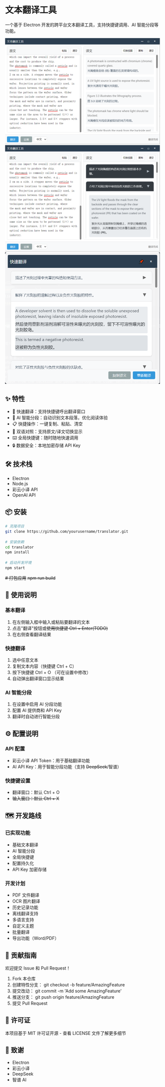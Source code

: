# 文本翻译工具

一个基于 Electron 开发的跨平台文本翻译工具，支持快捷键调用、AI 智能分段等功能。

![应用截图](docs/images/screenshot-2.png)
![应用截图](docs/images/screenshot-3.png)
![应用截图](docs/images/screenshot-4.png)


## ✨ 特性

- 🚀 快速翻译：支持快捷键呼出翻译窗口
- 🤖 AI 智能分段：自动识别文本段落，优化阅读体验
- 📋 快捷操作：一键复制、粘贴、清空
- 🎨 双语对照：支持原文/译文切换显示
- ⌨️ 全局快捷键：随时随地快速调用
- 🔒 数据安全：本地加密存储 API Key

## 🛠️ 技术栈

- Electron
- Node.js
- 彩云小译 API
- OpenAI API

## 📦 安装

```bash
# 克隆项目
git clone https://github.com/yourusername/translator.git

# 安装依赖
cd translator
npm install

# 启动开发环境
npm start

```
~~# 打包应用~~
~~npm run build~~


## 🚀 使用说明
### 基本翻译
1. 在左侧输入框中输入或粘贴要翻译的文本
2. 点击"翻译"按钮或~~使用快捷键 Ctrl + Enter(TODO)~~
3. 在右侧查看翻译结果
### 快捷翻译
1. 选中任意文本
2. 复制文本内容（快捷键 Ctrl + C）
3. 按下快捷键 Ctrl + O （可在设置中修改）
4. 自动弹出翻译窗口显示结果
### AI 智能分段
1. 在设置中启用 AI 分段功能
2. 配置 AI 提供商和 API Key
3. 翻译时自动进行智能分段
## ⚙️ 配置说明
### API 配置
- 彩云小译 API Token：用于基础翻译功能
- AI API Key：用于智能分段功能（支持 ~~DeepSeek~~/智谱）
### 快捷键设置
- 翻译窗口：默认 Ctrl + O
- ~~输入窗口：默认 Ctrl + X~~
## 🗺️ 开发路线
### 已实现功能
- 基础文本翻译
- AI 智能分段
- 全局快捷键
- 配置持久化
- API Key 加密存储
### 开发计划
- PDF 文件翻译
- OCR 图片翻译
- 历史记录功能
- 离线翻译支持
- 多语言支持
- 自定义主题
- 批量翻译
- 导出功能（Word/PDF）
## 🤝 贡献指南
欢迎提交 Issue 和 Pull Request！

1. Fork 本仓库
2. 创建特性分支： git checkout -b feature/AmazingFeature
3. 提交改动： git commit -m 'Add some AmazingFeature'
4. 推送分支： git push origin feature/AmazingFeature
5. 提交 Pull Request
## 📄 许可证
本项目基于 MIT 许可证开源 - 查看 LICENSE 文件了解更多细节

## 🙏 致谢
- Electron
- 彩云小译
- DeepSeek
- 智谱 AI